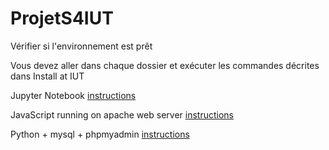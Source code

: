# ProjetS4IUT
Vérifier si l'environnement est prêt

Vous devez aller dans chaque dossier et exécuter les commandes décrites dans Install at IUT


Jupyter Notebook
[instructions](https://github.com/silviodc/ProjetS4IUT/tree/master/environment)

JavaScript running on apache web server
[instructions](https://github.com/silviodc/ProjetS4IUT/tree/master/javascript)

Python + mysql + phpmyadmin
[instructions](https://github.com/silviodc/ProjetS4IUT/tree/master/environment)
